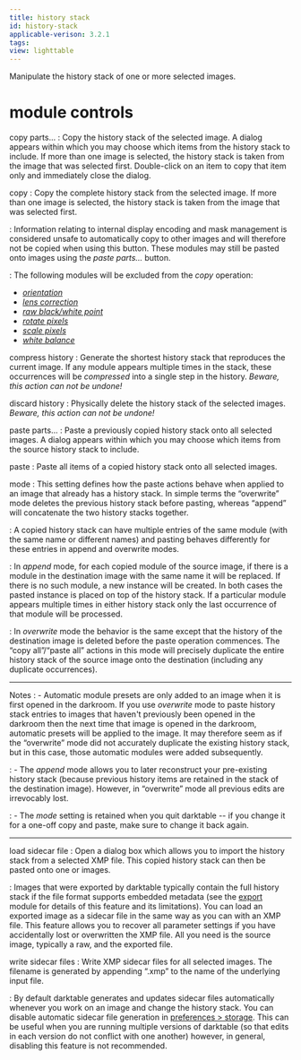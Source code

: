 ```yaml
---
title: history stack
id: history-stack
applicable-verison: 3.2.1
tags: 
view: lighttable
---
```


Manipulate the history stack of one or more selected images.

# module controls

copy parts...
: Copy the history stack of the selected image. A dialog appears within which you may choose which items from the history stack to include. If more than one image is selected, the history stack is taken from the image that was selected first. Double-click on an item to copy that item only and immediately close the dialog.

copy
: Copy the complete history stack from the selected image. If more than one image is selected, the history stack is taken from the image that was selected first.

: Information relating to internal display encoding and mask management is considered unsafe to automatically copy to other images and will therefore not be copied when using this button. These modules may still be pasted onto images using the _paste parts..._ button. 

: The following modules will be excluded from the _copy_ operation:

 - [_orientation_](../../processing-modules/orientation.md)
 - [_lens correction_](../../processing-modules/lens-correction.md)
 - [_raw black/white point_](../../processing-modules/raw-black-white-point.md)
 - [_rotate pixels_](../../processing-modules/rotate-pixels.md)
 - [_scale pixels_](../../processing-modules/scale-pixels.md)
 - [_white balance_](../../processing-modules/white-balance.md)

compress history
: Generate the shortest history stack that reproduces the current image. If any module appears multiple times in the stack, these occurrences will be _compressed_ into a single step in the history. _Beware, this action can not be undone!_

discard history
: Physically delete the history stack of the selected images. _Beware, this action can not be undone!_

paste parts...
: Paste a previously copied history stack onto all selected images. A dialog appears within which you may choose which items from the source history stack to include.

paste
: Paste all items of a copied history stack onto all selected images.

mode
: This setting defines how the paste actions behave when applied to an image that already has a history stack. In simple terms the “overwrite” mode deletes the previous history stack before pasting, whereas “append” will concatenate the two history stacks together.

: A copied history stack can have multiple entries of the same module (with the same name or different names) and pasting behaves differently for these entries in append and overwrite modes. 

: In _append_ mode, for each copied module of the source image, if there is a module in the destination image with the same name it will be replaced. If there is no such module, a new instance will be created. In both cases the pasted instance is placed on top of the history stack. If a particular module appears multiple times in either history stack only the last occurrence of that module will be processed.

: In _overwrite_ mode the behavior is the same except that the history of the destination image is deleted before the paste operation commences. The “copy all”/“paste all” actions in this mode will precisely duplicate the entire history stack of the source image onto the destination (including any duplicate occurrences).

---

Notes
: - Automatic module presets are only added to an image when it is first opened in the darkroom. If you use _overwrite_ mode to paste history stack entries to images that haven't previously been opened in the darkroom then the next time that image is opened in the darkroom, automatic presets will be applied to the image. It may therefore seem as if the “overwrite” mode did not accurately duplicate the existing history stack, but in this case, those automatic modules were added subsequently.


: - The _append_ mode allows you to later reconstruct your pre-existing history stack (because previous history items are retained in the stack of the destination image). However, in “overwrite” mode all previous edits are irrevocably lost.


: - The _mode_ setting is retained when you quit darktable -- if you change it for a one-off copy and paste, make sure to change it back again.

---

load sidecar file
: Open a dialog box which allows you to import the history stack from a selected XMP file. This copied history stack can then be pasted onto one or images.

: Images that were exported by darktable typically contain the full history stack if the file format supports embedded metadata (see the [export](../shared/export.md) module for details of this feature and its limitations). You can load an exported image as a sidecar file in the same way as you can with an XMP file. This feature allows you to recover all parameter settings if you have accidentally lost or overwritten the XMP file. All you need is the source image, typically a raw, and the exported file.

write sidecar files
: Write XMP sidecar files for all selected images. The filename is generated by appending “.xmp” to the name of the underlying input file.

: By default darktable generates and updates sidecar files automatically whenever you work on an image and change the history stack. You can disable automatic sidecar file generation in [preferences > storage](../../../preferences-settings/storage.md). This can be useful when you are running multiple versions of darktable (so that edits in each version do not conflict with one another) however, in general, disabling this feature is not recommended.
